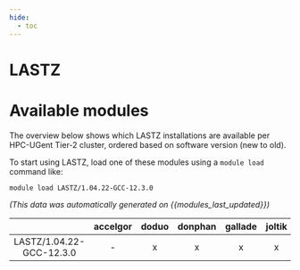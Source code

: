 ```yaml
---
hide:
  - toc
---
```


LASTZ
=====

# Available modules


The overview below shows which LASTZ installations are available per HPC-UGent Tier-2 cluster, ordered based on software version (new to old).

To start using LASTZ, load one of these modules using a `module load` command like:

```shell
module load LASTZ/1.04.22-GCC-12.3.0
```

*(This data was automatically generated on {{modules_last_updated}})*  

| |accelgor|doduo|donphan|gallade|joltik|shinx|
| :---: | :---: | :---: | :---: | :---: | :---: | :---: |
|LASTZ/1.04.22-GCC-12.3.0|-|x|x|x|x|-|
